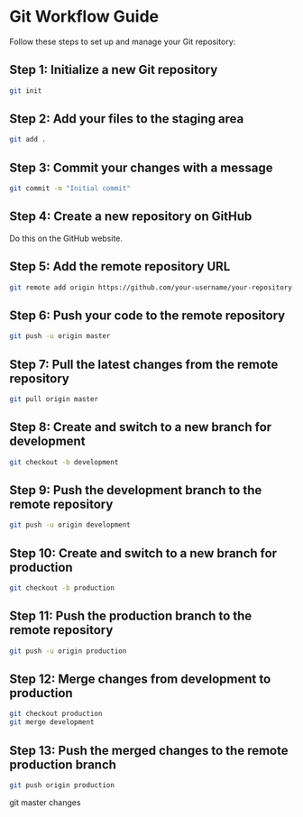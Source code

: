 

# Git Workflow Guide

Follow these steps to set up and manage your Git repository:

## Step 1: Initialize a new Git repository
```sh
git init
```

## Step 2: Add your files to the staging area
```sh
git add .
```

## Step 3: Commit your changes with a message
```sh
git commit -m "Initial commit"
```

## Step 4: Create a new repository on GitHub
Do this on the GitHub website.

## Step 5: Add the remote repository URL
```sh
git remote add origin https://github.com/your-username/your-repository.git
```

## Step 6: Push your code to the remote repository
```sh
git push -u origin master
```

## Step 7: Pull the latest changes from the remote repository
```sh
git pull origin master
```

## Step 8: Create and switch to a new branch for development
```sh
git checkout -b development
```

## Step 9: Push the development branch to the remote repository
```sh
git push -u origin development
```

## Step 10: Create and switch to a new branch for production
```sh
git checkout -b production
```

## Step 11: Push the production branch to the remote repository
```sh
git push -u origin production
```

## Step 12: Merge changes from development to production
```sh
git checkout production
git merge development
```

## Step 13: Push the merged changes to the remote production branch
```sh
git push origin production
```

git master changes
